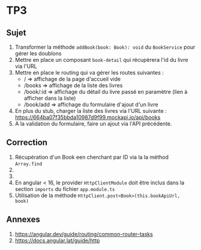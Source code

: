 # TP3

## Sujet

1. Transformer la méthode `addBook(book: Book): void` du `BookService` pour gérer les doublons
2. Mettre en place un composant `book-detail` qui récupèrera l'id du livre via l'URL
3. Mettre en place le routing qui va gérer les routes suivantes :
    - / => affichage de la page d'accueil vide
    - /books => affichage de la liste des livres
    - /book/:id => affichage du détail du livre passé en paramètre (lien à afficher dans la liste)
    - /book/add => affichage du formulaire d'ajout d'un livre
4. En plus du stub, charger la liste des livres via l'URL suivante : https://664ba07f35bbda10987d9f99.mockapi.io/api/books
5. A la validation du formulaire, faire un ajout via l'API précédente.

## Correction

1. Récupération d'un Book een cherchant par ID via la la méthod `Array.find`
2. 
3. 
4. En angular < 16, le provider `HttpClientModule` doit être inclus dans la section `imports` du fichier `app.module.ts`
5. Utilisation de la méthode `HttpClient.post<Book>(this.bookApiUrl, book)`

## Annexes

1. https://angular.dev/guide/routing/common-router-tasks
2. https://docs.angular.lat/guide/http
